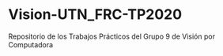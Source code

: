 # Vision-UTN_FRC-TP2020
Repositorio de los Trabajos Prácticos del Grupo 9 de Visión por Computadora
